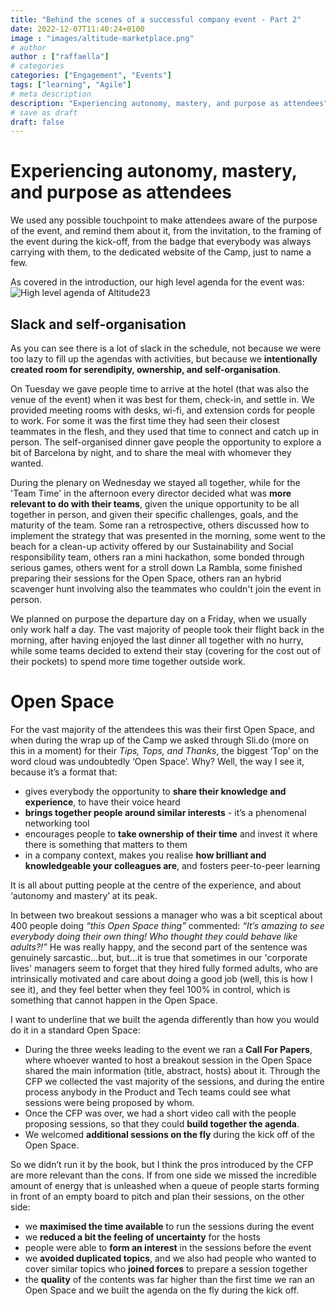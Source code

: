```yaml
---
title: "Behind the scenes of a successful company event - Part 2"
date: 2022-12-07T11:40:24+0100
image : "images/altitude-marketplace.png"
# author
author : ["raffaella"]
# categories
categories: ["Engagement", "Events"]
tags: ["learning", "Agile"]
# meta description
description: "Experiencing autonomy, mastery, and purpose as attendees"
# save as draft
draft: false
---
```

# Experiencing autonomy, mastery, and purpose as attendees
We used any possible touchpoint to make attendees aware of the purpose of the event, and remind them about it, from the invitation, to the framing of the event during the kick-off, from the badge that everybody was always carrying with them, to the dedicated website of the Camp, just to name a few.

As covered in the introduction, our high level agenda for the event was:
![High level agenda of Altitude23](/images/altitude-high-level-agenda.jpg)

## Slack and self-organisation
As you can see there is a lot of slack in the schedule, not because we were too lazy to fill up the agendas with activities, but because we **intentionally created room for serendipity, ownership, and self-organisation**.

On Tuesday we gave people time to arrive at the hotel (that was also the venue of the event) when it was best for them, check-in, and settle in. We provided meeting rooms with desks, wi-fi, and extension cords for people to work. For some it was the first time they had seen their closest teammates in the flesh, and they used that time to connect and catch up in person. The self-organised dinner gave people the opportunity to explore a bit of Barcelona by night, and to share the meal with whomever they wanted. 

During the plenary on Wednesday we stayed all together, while for the 'Team Time' in the afternoon every director decided what was **more relevant to do with their teams**, given the unique opportunity to be all together in person, and given their specific challenges, goals, and the maturity of the team. Some ran a retrospective, others discussed how to implement the strategy that was presented in the morning, some went to the beach for a clean-up activity offered by our Sustainability and Social responsibility team, others ran a mini hackathon, some bonded through serious games, others went for a stroll down La Rambla, some finished preparing their sessions for the Open Space, others ran an hybrid scavenger hunt involving also the teammates who couldn't join the event in person.

We planned on purpose the departure day on a Friday, when we usually only work half a day. The vast majority of people took their flight back in the morning, after having enjoyed the last dinner all together with no hurry, while some teams decided to extend their stay (covering for the cost out of their pockets) to spend more time together outside work.

# Open Space
For the vast majority of the attendees this was their first Open Space, and when during the wrap up of the Camp we asked through Sli.do (more on this in a moment) for their *Tips, Tops, and Thanks*, the biggest ‘Top’ on the word cloud was undoubtedly ‘Open Space’.
Why? Well, the way I see it, because it’s a format that:

- gives everybody the opportunity to **share their knowledge and experience**, to have their voice heard
- **brings together people around similar interests** - it’s a phenomenal networking tool
- encourages people to **take ownership of their time** and invest it where there is something that matters to them 
- in a company context, makes you realise **how brilliant and knowledgeable your colleagues are**, and fosters peer-to-peer learning

It is all about putting people at the centre of the experience, and about ‘autonomy and mastery’ at its peak.

In between two breakout sessions a manager who was a bit sceptical about 400 people doing *“this Open Space thing”* commented: *“It’s amazing to see everybody doing their own thing! Who thought they could behave like adults?!”* 
He was really happy, and the second part of the sentence was genuinely sarcastic…but, but…it is true that sometimes in our 'corporate lives' managers seem to forget that they hired fully formed adults, who are intrinsically motivated and care about doing a good job (well, this is how I see it), and they feel better when they feel 100% in control, which is something that cannot happen in the Open Space. 

I want to underline that we built the agenda differently than how you would do it in a standard Open Space:

- During the three weeks leading to the event we ran a **Call For Papers**, where whoever wanted to host a breakout session in the Open Space shared the main information (title, abstract, hosts) about it. Through the CFP we collected the vast majority of the sessions, and during the entire process anybody in the Product and Tech teams could see what sessions were being proposed by whom. 
- Once the CFP was over, we had a short video call with the people proposing sessions, so that they could **build together the agenda**.
- We welcomed **additional sessions on the fly** during the kick off of the Open Space.

So we didn’t run it by the book, but I think the pros introduced by the CFP are more relevant than the cons. If from one side we missed the incredible amount of energy that is unleashed when a queue of people starts forming in front of an empty board to pitch and plan their sessions, on the other side:

- we **maximised the time available** to run the sessions during the event
- we **reduced a bit the feeling of uncertainty** for the hosts
- people were able to **form an interest** in the sessions before the event
- we **avoided duplicated topics**, and we also had people who wanted to cover similar topics who **joined forces** to prepare a session together
- the **quality** of the contents was far higher than the first time we ran an Open Space and we built the agenda on the fly during the kick off.